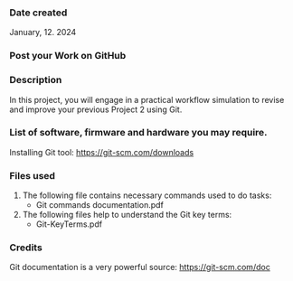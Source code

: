 ### Date created
January, 12. 2024

### Post your Work on GitHub

### Description
In this project, you will engage in a practical workflow simulation to revise and improve your previous Project 2 using Git. 

### List of software, firmware and hardware you may require.
Installing Git tool: https://git-scm.com/downloads

### Files used
1. The following file contains necessary commands used to do tasks:
    - Git commands documentation.pdf
2. The following files help to understand the Git key terms:
    - Git-KeyTerms.pdf

### Credits
Git documentation is a very powerful source: https://git-scm.com/doc